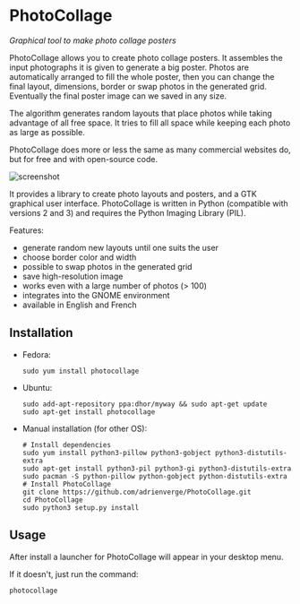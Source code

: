 PhotoCollage
============

*Graphical tool to make photo collage posters*

PhotoCollage allows you to create photo collage posters. It assembles the input
photographs it is given to generate a big poster. Photos are automatically
arranged to fill the whole poster, then you can change the final layout,
dimensions, border or swap photos in the generated grid. Eventually the final
poster image can we saved in any size.

The algorithm generates random layouts that place photos while taking advantage
of all free space. It tries to fill all space while keeping each photo as
large as possible.

PhotoCollage does more or less the same as many commercial websites do, but
for free and with open-source code.

![screenshot](https://github.com/adrienverge/PhotoCollage/raw/v1.2.0/screenshots/photocollage-1.2-preview.png)

It provides a library to create photo layouts and posters, and a GTK graphical
user interface. PhotoCollage is written in Python (compatible with versions 2
and 3) and requires the Python Imaging Library (PIL).

Features:
* generate random new layouts until one suits the user
* choose border color and width
* possible to swap photos in the generated grid
* save high-resolution image
* works even with a large number of photos (> 100)
* integrates into the GNOME environment
* available in English and French

Installation
------------

* Fedora:
  ```
  sudo yum install photocollage
  ```

* Ubuntu:
  ```
  sudo add-apt-repository ppa:dhor/myway && sudo apt-get update
  sudo apt-get install photocollage
  ```

* Manual installation (for other OS):
  ```
  # Install dependencies
  sudo yum install python3-pillow python3-gobject python3-distutils-extra
  sudo apt-get install python3-pil python3-gi python3-distutils-extra
  sudo pacman -S python-pillow python-gobject python-distutils-extra
  # Install PhotoCollage
  git clone https://github.com/adrienverge/PhotoCollage.git
  cd PhotoCollage
  sudo python3 setup.py install
  ```

Usage
-----

After install a launcher for PhotoCollage will appear in your desktop menu.

If it doesn't, just run the command:
```
photocollage
```
